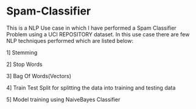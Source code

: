 # Spam-Classifier
This is a NLP Use case in which I have performed a Spam Classifier Problem using a UCI REPOSITORY dataset.
In this use case there are few NLP techniques performed which are listed below:

1] Stemming

2] Stop Words

3] Bag Of Words(Vectors)

4] Train Test Split for splitting the data into training and testing data

5] Model training using NaiveBayes Classifier


